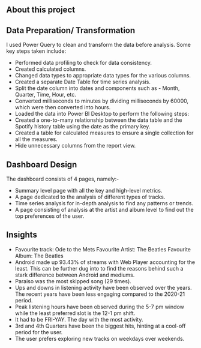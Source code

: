 ## About this project ##

## Data Preparation/ Transformation

I used Power Query to clean and transform the data before analysis. Some key steps taken include:

- Performed data profiling to check for data consistency.
- Created calculated columns.
- Changed data types to appropriate data types for the various columns.
- Created a separate Date Table for time series analysis.
- Split the date column into dates and components such as - Month, Quarter, Time, Hour, etc.
- Converted milliseconds to minutes by dividing milliseconds by 60000, which were then converted into hours.
- Loaded the data into Power BI Desktop to perform the following steps:
- Created a one-to-many relationship between the data table and the Spotify history table using the date as the primary key.
- Created a table for calculated measures to ensure a single collection for all the measures.
- Hide unnecessary columns from the report view.

## Dashboard Design

The dashboard consists of 4 pages, namely:-

- Summary level page with all the key and high-level metrics.
- A page dedicated to the analysis of different types of tracks.
- Time series analysis for in-depth analysis to find any patterns or trends.
- A page consisting of analysis at the artist and album level to find out the top preferences of the user.

## Insights

- Favourite track: Ode to the Mets 
  Favourite Artist: The Beatles 
  Favourite Album: The Beatles
- Android made up 93.43% of streams with Web Player accounting for the least. This can be further dug into to find the reasons behind such a stark difference between Android and mediums.
- Paraiso was the most skipped song (29 times).
- Ups and downs in listening activity have been observed over the years. The recent years have been less engaging compared to the 2020-21 period.
- Peak listening hours have been observed during the 5-7 pm window while the least preferred slot is the 12-1 pm shift.
- It had to be FRI-YAY. The day with the most activity.
- 3rd and 4th Quarters have been the biggest hits, hinting at a cool-off period for the user.
- The user prefers exploring new tracks on weekdays over weekends.

